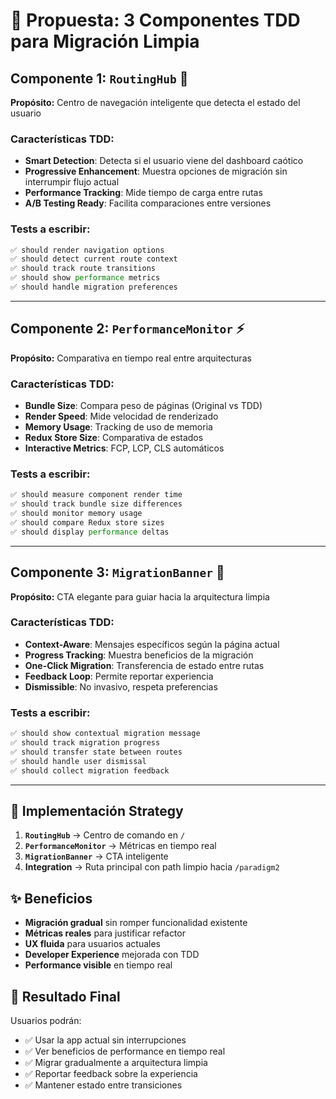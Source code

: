 # 🚀 Propuesta: 3 Componentes TDD para Migración Limpia

## Componente 1: `RoutingHub` 🧭
**Propósito:** Centro de navegación inteligente que detecta el estado del usuario

### Características TDD:
- **Smart Detection**: Detecta si el usuario viene del dashboard caótico
- **Progressive Enhancement**: Muestra opciones de migración sin interrumpir flujo actual
- **Performance Tracking**: Mide tiempo de carga entre rutas
- **A/B Testing Ready**: Facilita comparaciones entre versiones

### Tests a escribir:
```typescript
✅ should render navigation options
✅ should detect current route context
✅ should track route transitions
✅ should show performance metrics
✅ should handle migration preferences
```

---

## Componente 2: `PerformanceMonitor` ⚡
**Propósito:** Comparativa en tiempo real entre arquitecturas

### Características TDD:
- **Bundle Size**: Compara peso de páginas (Original vs TDD)
- **Render Speed**: Mide velocidad de renderizado
- **Memory Usage**: Tracking de uso de memoria
- **Redux Store Size**: Comparativa de estados
- **Interactive Metrics**: FCP, LCP, CLS automáticos

### Tests a escribir:
```typescript
✅ should measure component render time
✅ should track bundle size differences
✅ should monitor memory usage
✅ should compare Redux store sizes
✅ should display performance deltas
```

---

## Componente 3: `MigrationBanner` 🎯
**Propósito:** CTA elegante para guiar hacia la arquitectura limpia

### Características TDD:
- **Context-Aware**: Mensajes específicos según la página actual
- **Progress Tracking**: Muestra beneficios de la migración
- **One-Click Migration**: Transferencia de estado entre rutas
- **Feedback Loop**: Permite reportar experiencia
- **Dismissible**: No invasivo, respeta preferencias

### Tests a escribir:
```typescript
✅ should show contextual migration message
✅ should track migration progress
✅ should transfer state between routes
✅ should handle user dismissal
✅ should collect migration feedback
```

---

## 🎯 Implementación Strategy

1. **`RoutingHub`** → Centro de comando en `/`
2. **`PerformanceMonitor`** → Métricas en tiempo real
3. **`MigrationBanner`** → CTA inteligente
4. **Integration** → Ruta principal con path limpio hacia `/paradigm2`

## ✨ Beneficios

- **Migración gradual** sin romper funcionalidad existente
- **Métricas reales** para justificar refactor
- **UX fluida** para usuarios actuales
- **Developer Experience** mejorada con TDD
- **Performance visible** en tiempo real

## 🚦 Resultado Final

Usuarios podrán:
- ✅ Usar la app actual sin interrupciones
- ✅ Ver beneficios de performance en tiempo real
- ✅ Migrar gradualmente a arquitectura limpia
- ✅ Reportar feedback sobre la experiencia
- ✅ Mantener estado entre transiciones